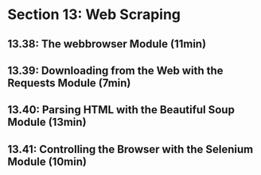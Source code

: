 # Section 13: Web Scraping
## 13.38: The webbrowser Module (11min)
## 13.39: Downloading from the Web with the Requests Module (7min)
## 13.40: Parsing HTML with the Beautiful Soup Module (13min)
## 13.41: Controlling the Browser with the Selenium Module (10min)
